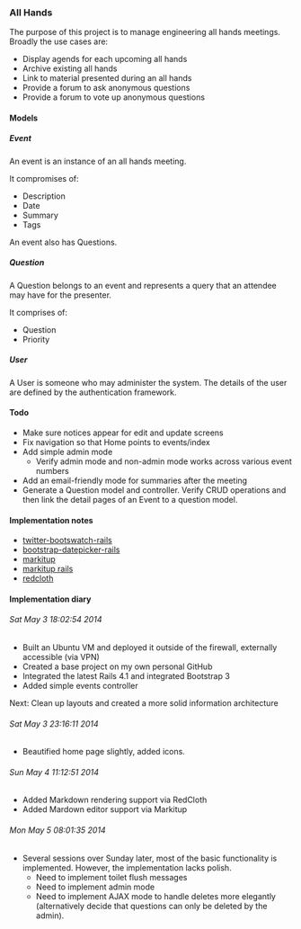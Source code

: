 ### All Hands

The purpose of this project is to manage engineering all hands meetings.  Broadly the use cases are:

* Display agends for each upcoming all hands
* Archive existing all hands
* Link to material presented during an all hands
* Provide a forum to ask anonymous questions
* Provide a forum to vote up anonymous questions

#### Models

##### Event

An event is an instance of an all hands meeting.

It compromises of:

* Description
* Date
* Summary
* Tags

An event also has Questions.

##### Question

A Question belongs to an event and represents a query that an attendee may have for the presenter.

It comprises of:

* Question
* Priority

##### User

A User is someone who may administer the system.  The details of the user are defined by the authentication framework.

#### Todo

* Make sure notices appear for edit and update screens
* Fix navigation so that Home points to events/index
* Add simple admin mode
    * Verify admin mode and non-admin mode works across various event numbers
* Add an email-friendly mode for summaries after the meeting
* Generate a Question model and controller.  Verify CRUD operations and then link the detail pages of an Event to a question model.

#### Implementation notes

* [twitter-bootswatch-rails](https://github.com/scottvrosenthal/twitter-bootswatch-rails)
* [bootstrap-datepicker-rails](https://github.com/Nerian/bootstrap-datepicker-rails)
* [markitup](http://markitup.jaysalvat.com/)
* [markitup rails](https://github.com/phlipper/markitup-rails)
* [redcloth](https://github.com/jgarber/redcloth)

#### Implementation diary

###### Sat May  3 18:02:54 2014

* Built an Ubuntu VM and deployed it outside of the firewall, externally accessible (via VPN)
* Created a base project on my own personal GitHub
* Integrated the latest Rails 4.1 and integrated Bootstrap 3
* Added simple events controller

Next: Clean up layouts and created a more solid information architecture

###### Sat May  3 23:16:11 2014

* Beautified home page slightly, added icons.

###### Sun May  4 11:12:51 2014

* Added Markdown rendering support via RedCloth
* Added Mardown editor support via Markitup

###### Mon May  5 08:01:35 2014

* Several sessions over Sunday later, most of the basic functionality is implemented.  However, the implementation lacks polish.
    * Need to implement toilet flush messages
	* Need to implement admin mode
	* Need to implement AJAX mode to handle deletes more elegantly (alternatively decide that questions can only be deleted by the admin).


